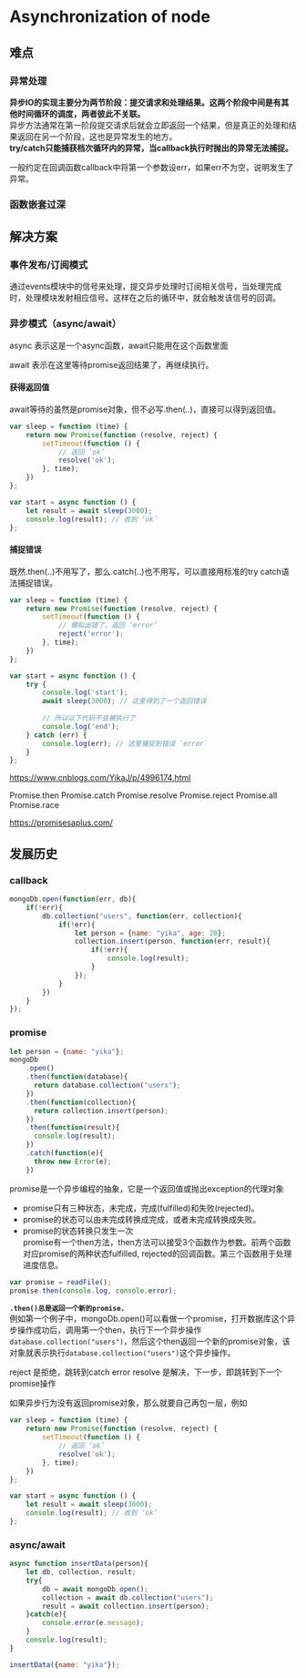 # Asynchronization of node

## 难点

### 异常处理
**异步IO的实现主要分为两节阶段：提交请求和处理结果。这两个阶段中间是有其他时间循环的调度，两者彼此不关联。**  
异步方法通常在第一阶段提交请求后就会立即返回一个结果，但是真正的处理和结果返回在另一个阶段，这也是异常发生的地方。  
**try/catch只能捕获档次循环内的异常，当callback执行时抛出的异常无法捕捉。**

一般约定在回调函数callback中将第一个参数设err，如果err不为空，说明发生了异常。

### 函数嵌套过深

## 解决方案
### 事件发布/订阅模式
通过events模块中的信号来处理，提交异步处理时订阅相关信号，当处理完成时，处理模块发射相应信号。这样在之后的循环中，就会触发该信号的回调。


### 异步模式（async/await）

async 表示这是一个async函数，await只能用在这个函数里面

await 表示在这里等待promise返回结果了，再继续执行。

#### 获得返回值
await等待的虽然是promise对象，但不必写.then(..)，直接可以得到返回值。
```js
var sleep = function (time) {
    return new Promise(function (resolve, reject) {
        setTimeout(function () {
            // 返回 ‘ok’
            resolve('ok');
        }, time);
    })
};

var start = async function () {
    let result = await sleep(3000);
    console.log(result); // 收到 ‘ok’
};
```

#### 捕捉错误
既然.then(..)不用写了，那么.catch(..)也不用写，可以直接用标准的try catch语法捕捉错误。
```js
var sleep = function (time) {
    return new Promise(function (resolve, reject) {
        setTimeout(function () {
            // 模拟出错了，返回 ‘error’
            reject('error');
        }, time);
    })
};

var start = async function () {
    try {
        console.log('start');
        await sleep(3000); // 这里得到了一个返回错误
        
        // 所以以下代码不会被执行了
        console.log('end');
    } catch (err) {
        console.log(err); // 这里捕捉到错误 `error`
    }
};
```

https://www.cnblogs.com/YikaJ/p/4996174.html 

Promise.then
Promise.catch
Promise.resolve
Promise.reject
Promise.all
Promise.race

https://promisesaplus.com/

## 发展历史
### callback
```js
mongoDb.open(function(err, db){
    if(!err){
        db.collection("users", function(err, collection){
            if(!err){
                let person = {name: "yika", age: 20};
                collection.insert(person, function(err, result){
                    if(!err){
                        console.log(result);
                    }
                });
            }
        })
    }
});
```
### promise
```js
let person = {name: "yika"};
mongoDb
    .open()
    .then(function(database){
      return database.collection("users");
    })
    .then(function(collection){
      return collection.insert(person);
    })
    .then(function(result){
      console.log(result);
    })
    .catch(function(e){
      throw new Error(e);
    })
```
promise是一个异步编程的抽象，它是一个返回值或抛出exception的代理对象  
* promise只有三种状态，未完成，完成(fulfilled)和失败(rejected)。  
* promise的状态可以由未完成转换成完成，或者未完成转换成失败。  
* promise的状态转换只发生一次  
promise有一个then方法，then方法可以接受3个函数作为参数。前两个函数对应promise的两种状态fulfilled, rejected的回调函数。第三个函数用于处理进度信息。

```js
var promise = readFile();
promise.then(console.log, console.error);
```
**`.then()总是返回一个新的promise.`**   
例如第一个例子中，mongoDb.open()可以看做一个promise，打开数据库这个异步操作成功后，调用第一个then，执行下一个异步操作`database.collection("users")`，然后这个then返回一个新的promise对象，该对象就表示执行`database.collection("users")`这个异步操作。

reject 是拒绝，跳转到catch error
resolve 是解决，下一步，即跳转到下一个promise操作

如果异步行为没有返回promise对象，那么就要自己再包一层，例如
```js
var sleep = function (time) {
    return new Promise(function (resolve, reject) {
        setTimeout(function () {
            // 返回 ‘ok’
            resolve('ok');
        }, time);
    })
};

var start = async function () {
    let result = await sleep(3000);
    console.log(result); // 收到 ‘ok’
};
```


### async/await
```js
async function insertData(person){
    let db, collection, result; 
    try{
        db = await mongoDb.open();
        collection = await db.collection("users");
        result = await collection.insert(person);
    }catch(e){
        console.error(e.message);
    }
    console.log(result);
} 

insertData({name: "yika"});
```